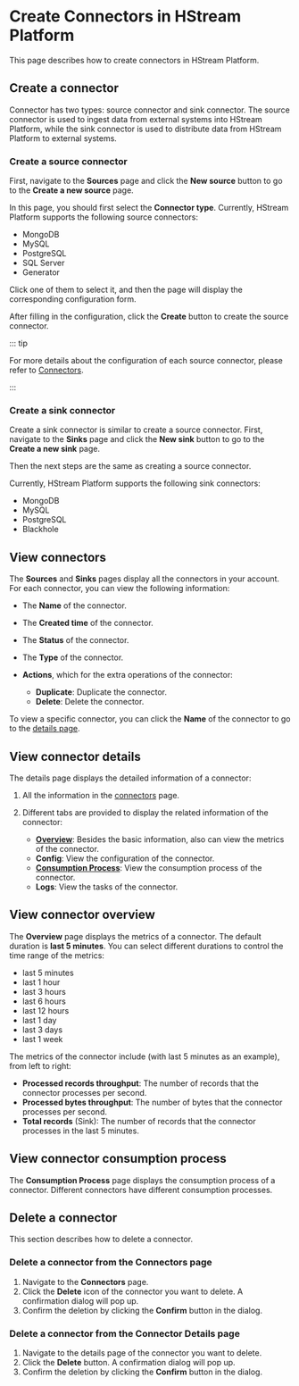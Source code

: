 # Create Connectors in HStream Platform

This page describes how to create connectors in HStream Platform.

## Create a connector

Connector has two types: source connector and sink connector. The source connector is used to ingest data from external systems into HStream Platform, while the sink connector is used to distribute data from HStream Platform to external systems.

### Create a source connector

First, navigate to the **Sources** page and click the **New source** button to go to the **Create a new source** page.

In this page, you should first select the **Connector type**. Currently, HStream Platform supports the following source connectors:

- MongoDB
- MySQL
- PostgreSQL
- SQL Server
- Generator

Click one of them to select it, and then the page will display the corresponding configuration form.

After filling in the configuration, click the **Create** button to create the source connector.

::: tip

For more details about the configuration of each source connector, please refer to [Connectors](../ingest-and-distribute/connectors.md).

:::

### Create a sink connector

Create a sink connector is similar to create a source connector. First, navigate to the **Sinks** page and click the **New sink** button to go to the **Create a new sink** page.

Then the next steps are the same as creating a source connector.

Currently, HStream Platform supports the following sink connectors:

- MongoDB
- MySQL
- PostgreSQL
- Blackhole

## View connectors

The **Sources** and **Sinks** pages display all the connectors in your account. For each connector, you can view the following information:

- The **Name** of the connector.
- The **Created time** of the connector.
- The **Status** of the connector.
- The **Type** of the connector.
- **Actions**, which for the extra operations of the connector:

  - **Duplicate**: Duplicate the connector.
  - **Delete**: Delete the connector.

To view a specific connector, you can click the **Name** of the connector to go to the [details page](#view-connector-details).

## View connector details

The details page displays the detailed information of a connector:

1. All the information in the [connectors](#view-connectors) page.
2. Different tabs are provided to display the related information of the connector:

   - [**Overview**](#view-connector-overview): Besides the basic information, also can view the metrics of the connector.
   - **Config**: View the configuration of the connector.
   - [**Consumption Process**](#view-connector-consumption-process): View the consumption process of the connector.
   - **Logs**: View the tasks of the connector.

## View connector overview

The **Overview** page displays the metrics of a connector. The default duration is **last 5 minutes**. You can select different durations to control the time range of the metrics:

- last 5 minutes
- last 1 hour
- last 3 hours
- last 6 hours
- last 12 hours
- last 1 day
- last 3 days
- last 1 week

The metrics of the connector include (with last 5 minutes as an example), from left to right:

- **Processed records throughput**: The number of records that the connector processes per second.
- **Processed bytes throughput**: The number of bytes that the connector processes per second.
- **Total records** (Sink): The number of records that the connector processes in the last 5 minutes.

## View connector consumption process

The **Consumption Process** page displays the consumption process of a connector. Different connectors have different consumption processes.

## Delete a connector

This section describes how to delete a connector.

### Delete a connector from the Connectors page

1. Navigate to the **Connectors** page.
2. Click the **Delete** icon of the connector you want to delete. A confirmation dialog will pop up.
3. Confirm the deletion by clicking the **Confirm** button in the dialog.

### Delete a connector from the Connector Details page

1. Navigate to the details page of the connector you want to delete.
2. Click the **Delete** button. A confirmation dialog will pop up.
3. Confirm the deletion by clicking the **Confirm** button in the dialog.
